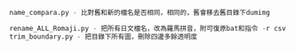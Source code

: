 ```crc_compara.py - 比對舊和新的crc是否相同，相同的，舊會移去舊目錄下dumimg
name_compara.py - 比對舊和新的檔名是否相同，相同的，舊會移去舊目錄下dumimg

rename_ALL_Romaji.py - 把所有日文檔名，改為羅馬拼音，附可復原bat和指令 -r csv
trim_boundary.py - 把目錄下所有圖，刪除四邊多餘透明度
```
